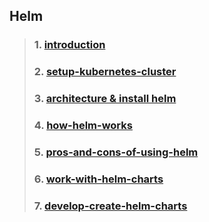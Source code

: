 ## Helm 

> ### 1. [introduction](https://github.com/lerndevops/helm-charts/blob/main/01-introduction/README.md)
> ### 2. [setup-kubernetes-cluster](https://github.com/lerndevops/helm-charts/blob/main/02-setup-kubernetes-cluster/README.md)
> ### 3. [architecture & install helm](https://github.com/lerndevops/helm-charts/blob/main/03-install-helm/README.md)
> ### 4. [how-helm-works](https://github.com/lerndevops/helm-charts/blob/main/01-introduction/how-helm-works.md)
> ### 5. [pros-and-cons-of-using-helm](https://github.com/lerndevops/helm-charts/blob/main/01-introduction/pros-and-cons-of-using-helm.md)
> ### 6. [work-with-helm-charts](https://github.com/lerndevops/helm-charts/blob/main/04-work-with-helm-charts/README.md)
> ### 7. [develop-create-helm-charts](https://github.com/lerndevops/helm-charts/blob/main/05-create-helm-charts/README.md)








